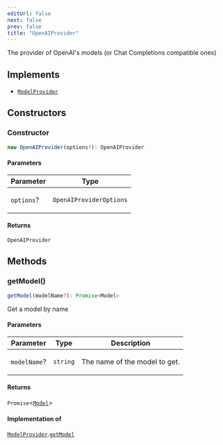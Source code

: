 ```yaml
---
editUrl: false
next: false
prev: false
title: "OpenAIProvider"
---
```


The provider of OpenAI's models (or Chat Completions compatible ones)

## Implements

- [`ModelProvider`](/openai-agents-js/openai/agents/interfaces/modelprovider/)

## Constructors

### Constructor

```ts
new OpenAIProvider(options?): OpenAIProvider
```

#### Parameters

<table>
<thead>
<tr>
<th>Parameter</th>
<th>Type</th>
</tr>
</thead>
<tbody>
<tr>
<td>

`options`?

</td>
<td>

`OpenAIProviderOptions`

</td>
</tr>
</tbody>
</table>

#### Returns

`OpenAIProvider`

## Methods

### getModel()

```ts
getModel(modelName?): Promise<Model>
```

Get a model by name

#### Parameters

<table>
<thead>
<tr>
<th>Parameter</th>
<th>Type</th>
<th>Description</th>
</tr>
</thead>
<tbody>
<tr>
<td>

`modelName`?

</td>
<td>

`string`

</td>
<td>

The name of the model to get.

</td>
</tr>
</tbody>
</table>

#### Returns

`Promise`\<[`Model`](/openai-agents-js/openai/agents/interfaces/model/)\>

#### Implementation of

[`ModelProvider`](/openai-agents-js/openai/agents/interfaces/modelprovider/).[`getModel`](/openai-agents-js/openai/agents/interfaces/modelprovider/#getmodel)
